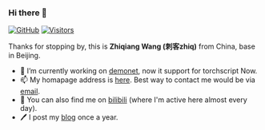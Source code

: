 ### Hi there 👋

[![GitHub](https://img.shields.io/github/followers/zhiqwang.svg?color=teal&logo=github)](https://github.com/zhiqwang?tab=followers)
[![Visitors](https://visitor-badge.glitch.me/badge?page_id=zhiqwang.zhiqwang)](https://github.com/zhiqwang/zhiqwang)

Thanks for stopping by, this is **Zhiqiang Wang (刺客zhiq)** from China, base in Beijing.

- 🤗 I’m currently working on [demonet](https://github.com/vanillapi/demonet), now it support for torchscript Now.
- 📫 My homapage address is [here](https://zhiqwang.com). Best way to contact me would be via [email](mailto:me@zhiqwang.com).
- 🥳 You can also find me on [bilibili](https://space.bilibili.com/168869832) (where I'm active here almost every day).
- 🖊️ I post my [blog](https://zhiqwang.com/post) once a year.
